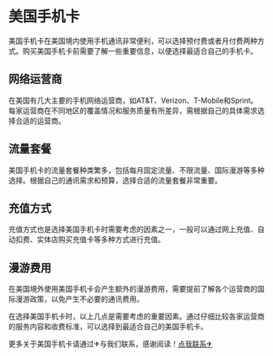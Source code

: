 # 美国手机卡

美国手机卡在美国境内使用手机通讯非常便利，可以选择预付费或者月付费两种方式。购买美国手机卡前需要了解一些重要信息，以便选择最适合自己的手机卡。

## 网络运营商

在美国有几大主要的手机网络运营商，如AT&T、Verizon、T-Mobile和Sprint。每家运营商在不同地区的覆盖情况和服务质量有所差异，需根据自己的具体需求选择合适的运营商。

## 流量套餐

美国手机卡的流量套餐种类繁多，包括每月固定流量、不限流量、国际漫游等多种选择。根据自己的通讯需求和预算，选择合适的流量套餐非常重要。

## 充值方式

充值方式也是选择美国手机卡时需要考虑的因素之一，一般可以通过网上充值、自动扣费、实体店购买充值卡等多种方式进行充值。

## 漫游费用

在美国境外使用美国手机卡会产生额外的漫游费用，需要提前了解各个运营商的国际漫游政策，以免产生不必要的通讯费用。

在选择美国手机卡时，以上几点是需要考虑的重要因素。通过仔细比较各家运营商的服务内容和收费标准，可以选择到最适合自己的美国手机卡。

更多关于美国手机卡请通过✈与我们联系，感谢阅读！[点我联系✈](https://news.k02.cc)